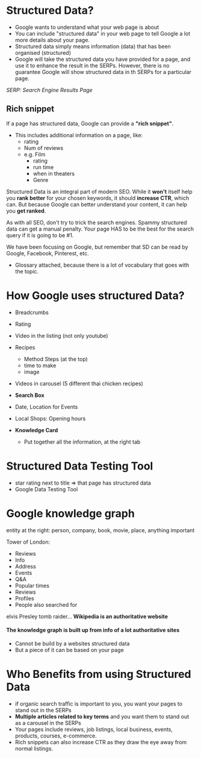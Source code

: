 # Structured Data?
* Google wants to understand what your web page is about
* You can include "structured data" in your web page to tell Google a lot more details about your page.
* Structured data simply means information (data) that has been organised (structured)
* Google will take the structured data you have provided for a page, and use it to enhance the result in the SERPs. However, there is no guarantee Google will show structured data in th SERPs for a particular page.

_SERP: Search Engine Results Page_

## Rich snippet
If a page has structured data, Google can provide a **"rich snippet"**.

* This includes additional information on a page, like:
	* rating
	* Num of reviews
	* e.g. Film
		* rating
		* run time
		* when in theaters
		* Genre


Structured Data is an integral part of modern SEO. While it **won't** itself help you **rank better** for your chosen keywords, it should **increase CTR**, which can. But because Google can better understand your content, it can help you **get ranked**.

As with all SEO, don't try to trick the search engines. Spammy structured data can get a manual penalty. Your page HAS to be the best for the search query if it is going to be #1.

We have been focusing on Google, but remember that SD can be read by Google, Facebook, Pinterest, etc.

* Glossary attached, because there is a lot of vocabulary that goes with the topic.

# How Google uses structured Data?
* Breadcrumbs
* Rating
* Video in the listing (not only youtube)
* Recipes
	* Method Steps (at the top)
	* time to make
	* image
* Videos in carousel (5 different thai chicken recipes)
* **Search Box**
* Date, Location for Events
* Local Shops: Opening hours

* **Knowledge Card**
	* Put together all the information, at the right tab


# Structured Data Testing Tool
* star rating next to title => that page has structured data
* Google Data Testing Tool


# Google knowledge graph
entity at the right: person, company, book, movie, place, anything important

Tower of London:

* Reviews
* Info 
* Address
* Events
* Q&A
* Popular times
* Reviews
* Profiles
* People also searched for

elvis Presley
tomb raider...
**Wikipedia is an authoritative website**

#### The knowledge graph is built up from info of a lot authoritative sites
* Cannot be build by a websites structured data
* But a piece of it can be based on your page


# Who Benefits from using Structured Data
* if organic search traffic is important to you, you want your pages to stand out in the SERPs
* **Multiple articles related to key terms** and you want them to stand out as a carousel in the SERPs
* Your pages include reviews, job listings, local business, events, products, courses, e-commerce.
* Rich snippets can also increase CTR as they draw the eye away from normal listings. 